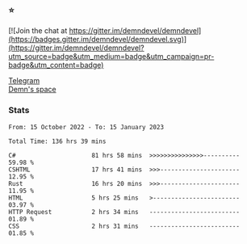 ### :star:

[![Join the chat at https://gitter.im/demndevel/demndevel](https://badges.gitter.im/demndevel/demndevel.svg)](https://gitter.im/demndevel/demndevel?utm_source=badge&utm_medium=badge&utm_campaign=pr-badge&utm_content=badge)

[Telegram](https://t.me/demnometa) <br>
[Demn's space](http://demns.space)

### Stats

<!--START_SECTION:waka-->

```text
From: 15 October 2022 - To: 15 January 2023

Total Time: 136 hrs 39 mins

C#                     81 hrs 58 mins  >>>>>>>>>>>>>>>----------   59.98 %
CSHTML                 17 hrs 41 mins  >>>----------------------   12.95 %
Rust                   16 hrs 20 mins  >>>----------------------   11.95 %
HTML                   5 hrs 25 mins   >------------------------   03.97 %
HTTP Request           2 hrs 34 mins   -------------------------   01.89 %
CSS                    2 hrs 31 mins   -------------------------   01.85 %
```

<!--END_SECTION:waka-->
